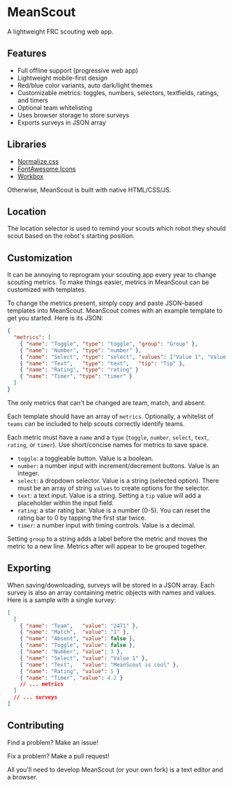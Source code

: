 # MeanScout

A lightweight FRC scouting web app.

## Features

- Full offline support (progressive web app)
- Lightweight mobile-first design
- Red/blue color variants, auto dark/light themes
- Customizable metrics: toggles, numbers, selectors, textfields, ratings, and timers
- Optional team whitelisting
- Uses browser storage to store surveys
- Exports surveys in JSON array

## Libraries

- [Normalize.css](https://necolas.github.io/normalize.css/)
- [FontAwesome Icons](https://fontawesome.com/)
- [Workbox](https://developers.google.com/web/tools/workbox)

Otherwise, MeanScout is built with native HTML/CSS/JS.

## Location

The location selector is used to remind your scouts which robot they should scout based on the robot's starting position.

## Customization

It can be annoying to reprogram your scouting app every year to change scouting metrics. To make things easier, metrics in MeanScout can be customized with templates.

To change the metrics present, simply copy and paste JSON-based templates into MeanScout. MeanScout comes with an example template to get you started. Here is its JSON:

```json
{
  "metrics": [
    { "name": "Toggle", "type": "toggle", "group": "Group" },
    { "name": "Number", "type": "number" },
    { "name": "Select", "type": "select", "values": ["Value 1", "Value 2", "Value 3"] },
    { "name": "Text",   "type": "text",   "tip": "Tip" },
    { "name": "Rating", "type": "rating" }
    { "name": "Timer", "type": "timer" }
  ]
}
```

The only metrics that can't be changed are team, match, and absent.

Each template should have an array of `metrics`. Optionally, a whitelist of `teams` can be included to help scouts correctly identify teams.

Each metric must have a `name` and a `type` (`toggle`, `number`, `select`, `text`, `rating`, or `timer`). Use short/concise names for metrics to save space.

- `toggle`: a toggleable button. Value is a boolean.
- `number`: a number input with increment/decrement buttons. Value is an integer.
- `select`: a dropdown selector. Value is a string (selected option). There must be an array of string `values` to create options for the selector.
- `text`: a text input. Value is a string. Setting a `tip` value will add a placeholder within the input field.
- `rating`: a star rating bar. Value is a number (0-5). You can reset the rating bar to 0 by tapping the first star twice.
- `timer`: a number input with timing controls. Value is a decimal.

Setting `group` to a string adds a label before the metric and moves the metric to a new line. Metrics after will appear to be grouped together.

## Exporting

When saving/downloading, surveys will be stored in a JSON array. Each survey is also an array containing metric objects with names and values. Here is a sample with a single survey:

```json
[
  [
    { "name": "Team",   "value": "2471" },
    { "name": "Match",  "value": "1" },
    { "name": "Absent", "value": false },
    { "name": "Toggle", "value": false },
    { "name": "Number", "value": 3 },
    { "name": "Select", "value": "Value 1" },
    { "name": "Text",   "value": "MeanScout is cool" },
    { "name": "Rating", "value": 5 }
    { "name": "Timer", "value": 4.2 }
    // ... metrics
  ]
  // ... surveys
]
```

## Contributing

Find a problem? Make an issue!

Fix a problem? Make a pull request!

All you'll need to develop MeanScout (or your own fork) is a text editor and a browser.